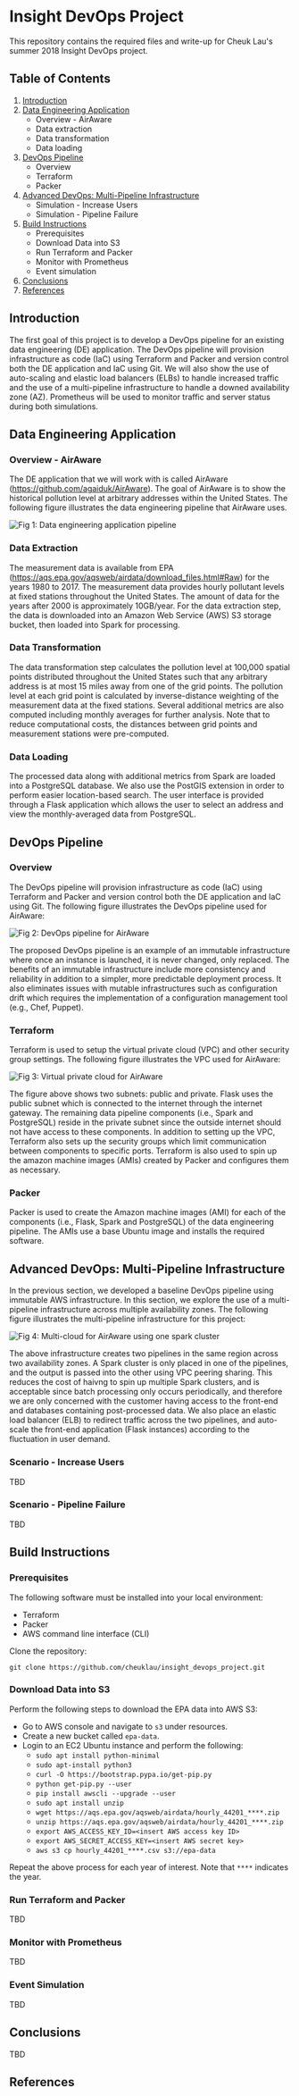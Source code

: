 # Insight DevOps Project

This repository contains the required files and write-up for Cheuk Lau's summer 2018 Insight DevOps project.

## Table of Contents

1. [Introduction](README.md#introduction)
2. [Data Engineering Application](README.md#data-engineering-application)
	* Overview - AirAware
    * Data extraction
    * Data transformation
    * Data loading
3. [DevOps Pipeline](README.md#devops-pipeline)
    * Overview
    * Terraform
    * Packer
4. [Advanced DevOps: Multi-Pipeline Infrastructure](README.md#advanced-devops)
	* Simulation - Increase Users
	* Simulation - Pipeline Failure
5. [Build Instructions](README.md#build-instructions)
	* Prerequisites
    * Download Data into S3
    * Run Terraform and Packer
    * Monitor with Prometheus
    * Event simulation
6. [Conclusions](README.md#conclusions)
7. [References](README.md#references)

## Introduction

The first goal of this project is to develop a DevOps pipeline for an existing data engineering (DE) application. The DevOps pipeline will provision infrastructure as code (IaC) using Terraform and Packer and version control both the DE application and IaC using Git. We will also show the use of auto-scaling and elastic load balancers (ELBs) to handle increased traffic and the use of a multi-pipeline infrastructure to handle a downed availability zone (AZ). Prometheus will be used to monitor traffic and server status during both simulations.

## Data Engineering Application

### Overview - AirAware

The DE application that we will work with is called AirAware (https://github.com/agaiduk/AirAware). The goal of AirAware is to show the historical pollution level at arbitrary addresses within the United States. The following figure illustrates the data engineering pipeline that AirAware uses.

![Fig 1: Data engineering application pipeline](/images/AirAware_Flow.png)

### Data Extraction

The measurement data is available from EPA (https://aqs.epa.gov/aqsweb/airdata/download_files.html#Raw) for the years 1980 to 2017. The measurement data provides hourly pollutant levels at fixed stations throughout the United States. The amount of data for the years after 2000 is approximately 10GB/year. For the data extraction step, the data is downloaded into an Amazon Web Service (AWS) S3 storage bucket, then loaded into Spark for processing.

### Data Transformation

The data transformation step calculates the pollution level at 100,000 spatial points distributed throughout the United States such that any arbitrary address is at most 15 miles away from one of the grid points. The pollution level at each grid point is calculated by inverse-distance weighting of the measurement data at the fixed stations. Several additional metrics are also computed including monthly averages for further analysis. Note that to reduce computational costs, the distances between grid points and measurement stations were pre-computed.

### Data Loading

The processed data along with additional metrics from Spark are loaded into a PostgreSQL database. We also use the PostGIS extension in order to perform easier location-based search. The user interface is provided through a Flask application which allows the user to select an address and view the monthly-averaged data from PostgreSQL.

## DevOps Pipeline

### Overview

The DevOps pipeline will provision infrastructure as code (IaC) using Terraform and Packer and version control both the DE application and IaC using Git. The following figure illustrates the DevOps pipeline used for AirAware:

![Fig 2: DevOps pipeline for AirAware](/images/AirAware_Devops_Flow.png)

The proposed DevOps pipeline is an example of an immutable infrastructure where once an instance is launched, it is never changed, only replaced. The benefits of an immutable infrastructure include more consistency and reliability in addition to a simpler, more predictable deployment process. It also eliminates issues with mutable infrastructures such as configuration drift which requires the implementation of a configuration management tool (e.g., Chef, Puppet).

### Terraform

Terraform is used to setup the virtual private cloud (VPC) and other security group settings. The following figure illustrates the VPC used for AirAware:

![Fig 3: Virtual private cloud for AirAware](/images/AirAware_VPC_Single.png)

The figure above shows two subnets: public and private. Flask uses the public subnet which is connected to the internet through the internet gateway. The remaining data pipeline components (i.e., Spark and PostgreSQL) reside in the private subnet since the outside internet should not have access to these components. In addition to setting up the VPC, Terraform also sets up the security groups which limit communication between components to specific ports. Terraform is also used to spin up the amazon machine images (AMIs) created by Packer and configures them as necessary.

### Packer

Packer is used to create the Amazon machine images (AMI) for each of the components (i.e., Flask, Spark and PostgreSQL) of the data engineering pipeline. The AMIs use a base Ubuntu image and installs the required software.

## Advanced DevOps: Multi-Pipeline Infrastructure

In the previous section, we developed a baseline DevOps pipeline using immutable AWS infrastructure. In this section, we explore the use of a multi-pipeline infrastructure across multiple availability zones. The following figure illustrates the multi-pipeline infrastructure for this project:

![Fig 4: Multi-cloud for AirAware using one spark cluster](/images/AirAware_VPC_Multi.png)

The above infrastructure creates two pipelines in the same region across two availability zones. A Spark cluster is only placed in one of the pipelines, and the output is passed into the other using VPC peering sharing. This reduces the cost of haivng to spin up multiple Spark clusters, and is acceptable since batch processing only occurs periodically, and therefore we are only concerned with the customer having access to the front-end and databases containing post-processed data. We also place an elastic load balancer (ELB) to redirect traffic across the two pipelines, and auto-scale the front-end application (Flask instances) according to the fluctuation in user demand.

### Scenario - Increase Users

TBD

### Scenario - Pipeline Failure

TBD

## Build Instructions

### Prerequisites

The following software must be installed into your local environment:

* Terraform
* Packer
* AWS command line interface (CLI)

Clone the repository:

`git clone https://github.com/cheuklau/insight_devops_project.git`

### Download Data into S3

Perform the following steps to download the EPA data into AWS S3:

* Go to AWS console and navigate to `s3` under resources.
* Create a new bucket called `epa-data`.
* Login to an EC2 Ubuntu instance and perform the following:
	* `sudo apt install python-minimal`
	* `sudo apt-install python3`
	* `curl -O https://bootstrap.pypa.io/get-pip.py`
	* `python get-pip.py --user`
	* `pip install awscli --upgrade --user`
	* `sudo apt install unzip`
	* `wget https://aqs.epa.gov/aqsweb/airdata/hourly_44201_****.zip` 
	* `unzip https://aqs.epa.gov/aqsweb/airdata/hourly_44201_****.zip`
	* `export AWS_ACCESS_KEY_ID=<insert AWS access key ID>`
	* `export AWS_SECRET_ACCESS_KEY=<insert AWS secret key>`
	* `aws s3 cp hourly_44201_****.csv s3://epa-data`

Repeat the above process for each year of interest. Note that `****` indicates the year.

### Run Terraform and Packer

TBD

### Monitor with Prometheus

TBD

### Event Simulation

TBD

## Conclusions

TBD

## References


